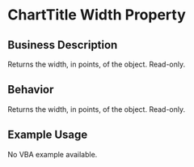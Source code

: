 # ChartTitle Width Property

## Business Description
Returns the width, in points, of the object. Read-only.

## Behavior
Returns the width, in points, of the object. Read-only.

## Example Usage
No VBA example available.